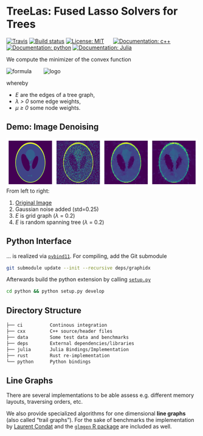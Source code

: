 TreeLas: Fused Lasso Solvers for Trees
=======
[![Travis][travis-img]](https://travis-ci.com/EQt/treelas)
[![Build status][appveyor-img]](https://ci.appveyor.com/project/EQt/treelas)
[![License: MIT][license-img]](LICENSE.md)
&nbsp;&nbsp;&nbsp;&nbsp;
[![Documentation: c++][docs-cxx]](https://eqt.github.io/treelas/cxx)
[![Documentation: python][docs-python]](https://eqt.github.io/treelas/python)
[![Documentation: Julia][docs-julia]](https://eqt.github.io/treelas/)


We compute the minimizer of the convex function


![formula][formula]
&nbsp;&nbsp;&nbsp;&nbsp;&nbsp;&nbsp;
<img src="https://eqt.github.io/treelas/imgs/treelas.png" alt="logo" width="20%">


whereby
 * _E_ are the edges of a tree graph, 
 * _λ > 0_ some edge weights,
 * _μ ≥ 0_ some node weights.


Demo: Image Denoising
-------------------

![demo](docs/phantom_w200_0_lam2e-1_pad10.png)
From left to right:
1. [Original Image][phantom]
2. Gaussian noise added (std=0.25)
3. _E_ is grid graph (_λ_ = 0.2)
4. _E_ is random spanning tree (_λ_ = 0.2)


Python Interface
----------------

... is realized via
[`pybind11`](https://github.com/pybind/pybind11).
For compiling, add the Git submodule
```bash
git submodule update --init --recursive deps/graphidx
```

Afterwards build the python extension by calling [`setup.py`](python/setup.py)
```bash
cd python && python setup.py develop
```


Directory Structure
-------------------

```
├── ci          Continous integration
├── cxx         C++ source/header files
├── data        Some test data and benchmarks
├── deps        External dependencies/libraries
├── julia       Julia Bindings/Implementation
├── rust        Rust re-implementation
└── python      Python bindings
```

Line Graphs
-----------

There are several implementations to be able assess e.g. different memory layouts, traversing orders, etc.

We  also provide specialized algorithms for one dimensional **line graphs** (also called “trail graphs”). 
For the sake of benchmarks the implementation by [Laurent Condat][condat] and the [`glmgen` R package][glmgen] are included as well.


[condat]: https://lcondat.github.io/
[glmgen]: https://github.com/glmgen/glmgen
[phantom]: https://en.wikipedia.org/wiki/Shepp%E2%80%93Logan_phantom
[docs-julia]: https://img.shields.io/badge/docs-julia-blue.svg
[docs-cxx]: https://img.shields.io/badge/docs-cxx-0298c3.svg
[docs-python]: https://img.shields.io/badge/docs-python-0298c3.svg
[appveyor-img]: https://ci.appveyor.com/api/projects/status/feofb7j476jagsbb?svg=true
[license-img]: https://img.shields.io/badge/License-MIT-brightgreen.svg
[travis-img]: https://travis-ci.com/EQt/treelas.svg?token=WXPT4d6dD68rQ9ty7yDf&branch=master
[logo]: https://eqt.github.io/treelas/imgs/treelas.png
[formula]: https://latex.codecogs.com/svg.latex?\fn_cm&space;\large&space;\displaystyle&space;f(x)&space;=&space;\frac{1}{2}&space;\sum_{i=1}^n&space;\mu_i&space;(x_i&space;-&space;y_i)^2&space;&plus;&space;\sum_{(i,j)&space;\in&space;E}&space;\lambda_{ij}&space;|x_i&space;-&space;x_j|
